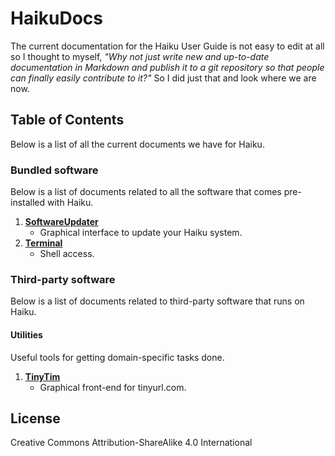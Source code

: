 HaikuDocs
=========

The current documentation for the Haiku User Guide is not easy to edit at all so I thought to myself, _"Why not just write new and up-to-date documentation in Markdown and publish it to a git repository so that people can finally easily contribute to it?"_ So I did just that and look where we are now.

## Table of Contents

Below is a list of all the current documents we have for Haiku.

### Bundled software

Below is a list of documents related to all the software that comes pre-installed with Haiku.

1. [**SoftwareUpdater**](docs/bundledSoftware/SoftwareUpdater)
	* Graphical interface to update your Haiku system.
2. [**Terminal**](docs/bundledSoftware/Terminal)
	* Shell access.

### Third-party software

Below is a list of documents related to third-party software that runs on Haiku.

#### Utilities

Useful tools for getting domain-specific tasks done.

1. [**TinyTim**](docs/3rdPartySoftware/Utilities/TinyTim)
	* Graphical front-end for tinyurl.com.


## License

Creative Commons Attribution-ShareAlike 4.0 International
